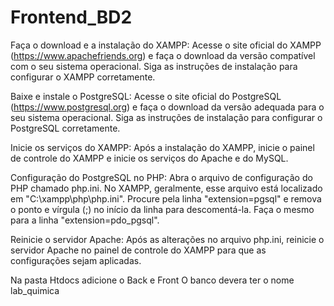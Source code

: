 # Frontend_BD2
Faça o download e a instalação do XAMPP: Acesse o site oficial do XAMPP (https://www.apachefriends.org) e faça o download da versão compatível com o seu sistema operacional. Siga as instruções de instalação para configurar o XAMPP corretamente.

Baixe e instale o PostgreSQL: Acesse o site oficial do PostgreSQL (https://www.postgresql.org) e faça o download da versão adequada para o seu sistema operacional. Siga as instruções de instalação para configurar o PostgreSQL corretamente.

Inicie os serviços do XAMPP: Após a instalação do XAMPP, inicie o painel de controle do XAMPP e inicie os serviços do Apache e do MySQL.

Configuração do PostgreSQL no PHP: Abra o arquivo de configuração do PHP chamado php.ini. No XAMPP, geralmente, esse arquivo está localizado em "C:\xampp\php\php.ini". Procure pela linha "extension=pgsql" e remova o ponto e vírgula (;) no início da linha para descomentá-la. Faça o mesmo para a linha "extension=pdo_pgsql".

Reinicie o servidor Apache: Após as alterações no arquivo php.ini, reinicie o servidor Apache no painel de controle do XAMPP para que as configurações sejam aplicadas.

Na pasta Htdocs adicione o Back e Front
O banco devera ter o nome lab_quimica

